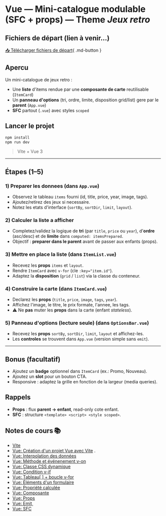 # Vue — Mini-catalogue modulable (SFC + props) — Theme *Jeux retro*


## Fichiers de départ (lien à venir...)

[📥 Télécharger fichiers de départ](#){ .md-button }


## Apercu

Un mini-catalogue de jeux retro :

- Une **liste** d'items rendue par une **composante de carte** reutilisable (`ItemCard`)
- Un **panneau d'options** (tri, ordre, limite, disposition grid/list) gere par le **parent** (`App.vue`)
- **SFC** partout (`.vue`) avec styles `scoped`

## Lancer le projet

```bash
npm install
npm run dev
```
> Vite + Vue 3

---

## Étapes (1–5)

### 1) Preparer les donnees (dans `App.vue`)

- Observez le tableau `items` fourni (id, title, price, year, image, tags).
- Ajoutez/retirez des jeux si necessaire.
- Notez les etats d'interface (`sortBy`, `sortDir`, `limit`, `layout`).

### 2) Calculer la liste a afficher

- Completez/validez la logique de **tri** (par `title`, `price` ou `year`), d'**ordre** (asc/desc) et de **limite** dans `computed: itemsPrepared`.
- Objectif : **preparer dans le parent** avant de passer aux enfants (props).

### 3) Mettre en place la liste (dans `ItemList.vue`)

- Recevez les **props** `items` et `layout`.
- Rendre `ItemCard` avec `v-for` (cle `:key="item.id"`).
- Adaptez la **disposition** (`grid` / `list`) via la classe du conteneur.

### 4) Construire la carte (dans `ItemCard.vue`)

- Declarez les **props** (`title`, `price`, `image`, `tags`, `year`).
- Affichez l'image, le titre, le prix formate, l'annee, les tags.
- ⚠️ Ne **pas** muter les **props** dans la carte (enfant *stateless*).

### 5) Panneau d'options (lecture seule) (dans `OptionsBar.vue`)

- Recevez les **props** `sortBy`, `sortDir`, `limit`, `layout` et affichez-les.
- Les **controles** se trouvent dans `App.vue` (version simple sans `emit`).

---

## Bonus (facultatif)

- Ajoutez un **badge** optionnel dans `ItemCard` (ex.: Promo, Nouveau).
- Ajoutez un **slot** pour un bouton CTA.
- Responsive : adaptez la grille en fonction de la largeur (media queries).

## Rappels

- **Props** : flux **parent -> enfant**, read-only cote enfant.
- **SFC** : structure `<template> <script> <style scoped>`.


## Notes de cours 📚

- [Vite](https://tim-montmorency.com/timdoc/582-518MO/javascript/vite/)
- [Vue: Création d'un projet Vue avec Vite](../../vue/creation-projet-CLI.html)
.
- [Vue: Interpolation des données](../../vue/interpolation.html)
- [Vue: Méthode et événenement v-on](../../vue/methodes-evenements.md)
- [Vue: Classe CSS dynamique](../../vue/classe-dynamique.md)
- [Vue: Condition v-if](../../vue/condition.md)
- [Vue: Tableau[ ] + boucle v-for](../../vue/boucle.md)
- [Vue: Éléments d'un formulaire](../../vue/elements-de-formulaire.md)
- [Vue: Propriété calculée](../../vue/propriete-calculee.md)
- [Vue: Composante](../../vue/composante.md)
- [Vue: Props](../../vue/props.md)
- [Vue: Emit](../../vue/emit.md)¸
- [Vue: SFC](../../vue/sfc.md)

